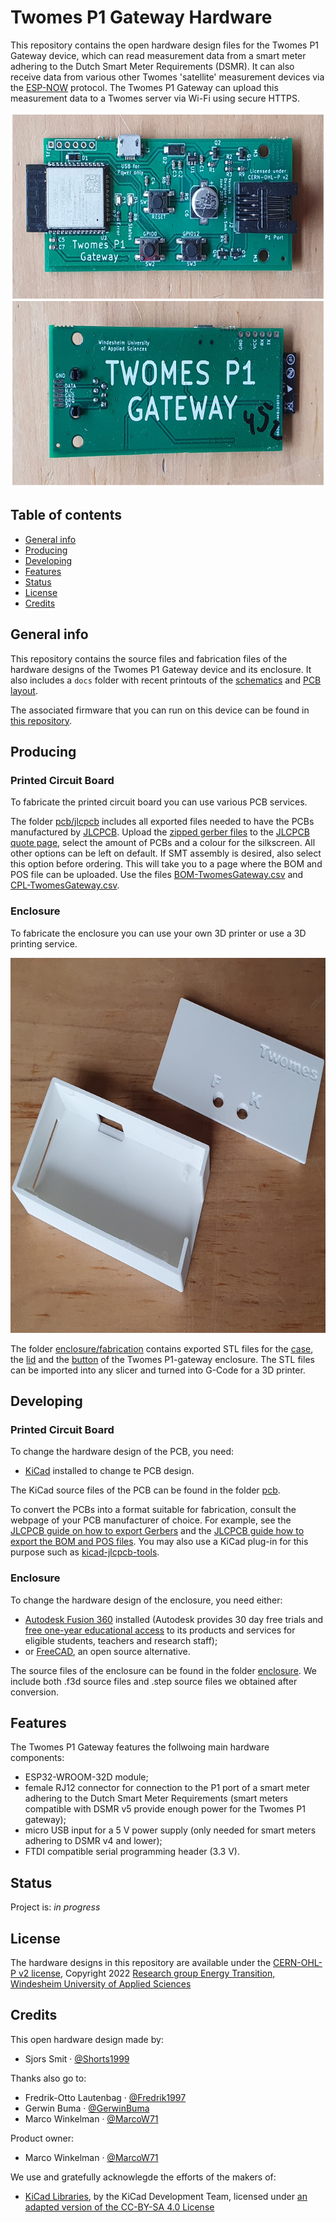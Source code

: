 # Twomes P1 Gateway Hardware

This repository contains the open hardware design files for the Twomes P1 Gateway device, which can read measurement data from a smart meter adhering to the Dutch Smart Meter Requirements (DSMR). It can also receive data from various other Twomes 'satellite' measurement devices via the [ESP-NOW](https://www.espressif.com/en/products/software/esp-now/overview) protocol. The Twomes P1 Gateway can upload this measurement data to a Twomes server via Wi-Fi using secure HTTPS.

<img src="./images/pcb.jpg" height="600" />

## Table of contents
* [General info](#general-info)
* [Producing](#producing)
* [Developing](#developing) 
* [Features](#features)
* [Status](#status)
* [License](#license)
* [Credits](#credits)

## General info
This repository contains the source files and fabrication files of the hardware designs of the Twomes P1 Gateway device and its enclosure. It also includes a `docs` folder with recent printouts of the [schematics](./docs/twomes-p1-gateway-sch.pdf) and [PCB layout](./docs/twomes-p1-gateway-pcb.pdf). 

The associated firmware that you can run on this device can be found in [this repository](https://github.com/energietransitie/twomes-p1-gateway-firmware).

## Producing


### Printed Circuit Board
To fabricate the printed circuit board you can use various PCB services. 

The folder [pcb/jlcpcb](./pcb/jlcpcb) includes all exported files needed to have the PCBs manufactured by [JLCPCB](https://www.jlcpcb.com). Upload the [zipped gerber files](./pcb/jlcpcb/gerber-TwomesGateway.zip) to the [JLCPCB quote page](https://cart.jlcpcb.com/quote), select the amount of PCBs and a colour for the silkscreen. All other options can be left on default. If SMT assembly is desired, also select this option before ordering. This will take you to a page where the BOM and POS file can be uploaded. Use the files [BOM-TwomesGateway.csv](./pcb/jlcpcb/assembly/BOM-TwomesGateway.csv) and [CPL-TwomesGateway.csv](./pcb/jlcpcb/assembly/BOM-TwomesGateway.csv).

### Enclosure
To fabricate the enclosure you can use your own 3D printer or use a 3D printing service. 

<img src="./images/enclosure.jpg" height="600" />

The folder [enclosure/fabrication](./enclosure/fabrication) contains exported STL files for the [case](./enclosure/fabrication/twomes-p1-gateway-enclosure-case.stl), the [lid](./enclosure/fabrication/twomes-p1-gateway-enclosure-lid.stl) and the [button](./enclosure/fabrication/twomes-p1-gateway-enclosure-button.stl) of the Twomes P1-gateway enclosure. The STL files can be imported into any slicer and turned into G-Code for a 3D printer.

## Developing

### Printed Circuit Board
To change the hardware design of the PCB, you need:
* [KiCad](https://www.kicad.org/download/) installed to change te PCB design. 

The KiCad source files of the PCB can be found in the folder [pcb](./pcb).

To convert the PCBs into a format suitable for fabrication, consult the webpage of your PCB manufacturer of choice. For example, see the [JLCPCB guide on how to export Gerbers](https://support.jlcpcb.com/article/149-how-to-generate-gerber-and-drill-files-in-kicad) and the  [JLCPCB guide how to export the BOM and POS files](https://support.jlcpcb.com/article/84-how-to-generate-the-bom-and-centroid-file-from-kicad). You may also use a KiCad plug-in for this purpose such as [kicad-jlcpcb-tools](https://github.com/Bouni/kicad-jlcpcb-tools).

### Enclosure
To change the hardware design of the enclosure, you need either:
* [Autodesk Fusion 360](https://www.kicad.org/download/) installed (Autodesk provides 30 day free trials and [free one-year educational access](https://www.autodesk.com/education/edu-software/overview?sorting=featured&filters=individual) to its products and services for eligible students, teachers and research staff); 
* or [FreeCAD](https://www.freecadweb.org/), an open source alternative.

The source files of the enclosure can be found in the folder [enclosure](./enclosure). We include both .f3d source files and .step source files we obtained after conversion.
## Features
The Twomes P1 Gateway features the follwoing main hardware components:
* ESP32-WROOM-32D module;
* female RJ12 connector for connection to the P1 port of a smart meter adhering to the Dutch Smart Meter Requirements (smart meters compatible with DSMR v5 provide enough power for the Twomes P1 gateway);
* micro USB input for a 5 V power supply (only needed for smart meters adhering to DSMR v4 and lower);
* FTDI compatible serial programming header (3.3 V).

## Status
Project is: _in progress_

## License
The hardware designs in this repository are available under the [CERN-OHL-P v2 license](./LICENSE), Copyright 2022 [Research group Energy Transition, Windesheim University of Applied Sciences](https://windesheim.nl/energietransitie)

## Credits
This open hardware design made by:
* Sjors Smit · [@Shorts1999](https://github.com/Shorts1999)

Thanks also go to:
* Fredrik-Otto Lautenbag ·  [@Fredrik1997](https://github.com/Fredrik1997)
* Gerwin Buma ·  [@GerwinBuma](https://github.com/GerwinBuma) 
* Marco Winkelman · [@MarcoW71](https://github.com/MarcoW71)

Product owner:
* Marco Winkelman · [@MarcoW71](https://github.com/MarcoW71)

We use and gratefully acknowlegde the efforts of the makers of:
* [KiCad Libraries](https://kicad.github.io/), by the KiCad Development Team, licensed under [an adapted version of the CC-BY-SA 4.0 License](https://www.kicad.org/libraries/license/)
